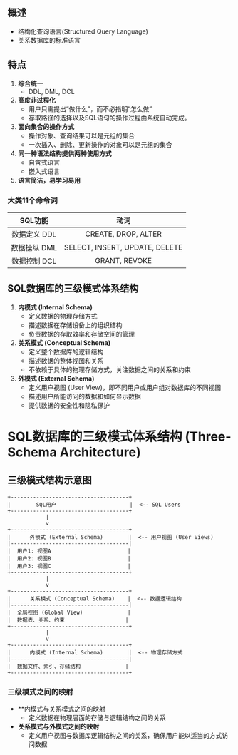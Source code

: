 ## 概述
- 结构化查询语言(Structured Query Language)
- 关系数据库的标准语言
## 特点
1. **综合统一**
   - DDL, DML, DCL
2. **高度非过程化**
   - 用户只需提出“做什么”，而不必指明“怎么做”
   - 存取路径的选择以及SQL语句的操作过程由系统自动完成。
3. **面向集合的操作方式**
   - 操作对象、查询结果可以是元组的集合
   - 一次插入、删除、更新操作的对象可以是元组的集合
4. **同一种语法结构提供两种使用方式**
   - 自含式语言
   - 嵌入式语言
5. **语言简洁，易学习易用**

### 大类11个命令词

|  SQL功能   |               动词               |
| :------: | :----------------------------: |
| 数据定义 DDL |      CREATE, DROP, ALTER       |
| 数据操纵 DML | SELECT, INSERT, UPDATE, DELETE |
| 数据控制 DCL |         GRANT, REVOKE          |

## SQL数据库的三级模式体系结构
1. **内模式 (Internal Schema)**
   - 定义数据的物理存储方式
   - 描述数据在存储设备上的组织结构
   - 负责数据的存取效率和存储空间的管理
2. **关系模式 (Conceptual Schema)**
   - 定义整个数据库的逻辑结构
   - 描述数据的整体视图和关系
   - 不依赖于具体的物理存储方式，关注数据之间的关系和约束
3. **外模式 (External Schema)**
   - 定义用户视图 (User View)，即不同用户或用户组对数据库的不同视图
   - 描述用户所能访问的数据和如何显示数据
   - 提供数据的安全性和隐私保护

# SQL数据库的三级模式体系结构 (Three-Schema Architecture)

## 三级模式结构示意图

```plaintext
+-------------------------------------+
|        SQL用户                       |  <-- SQL Users
+-------------------------------------+
            |
            v
+-------------------------------------+
|      外模式 (External Schema)        |  <-- 用户视图 (User Views)
|-------------------------------------|
|  用户1: 视图A                        |
|  用户2: 视图B                        |
|  用户3: 视图C                        |
+-------------------------------------+
            |
            v
+-------------------------------------+
|      关系模式 (Conceptual Schema)    |  <-- 数据逻辑结构
|-------------------------------------|
|  全局视图 (Global View)              |
|  数据表、关系、约束                   |
+-------------------------------------+
            |
            v
+-------------------------------------+
|      内模式 (Internal Schema)        |  <-- 物理存储方式
|-------------------------------------|
|  数据文件、索引、存储结构              |
+-------------------------------------+
```

### 三级模式之间的映射
- **内模式与关系模式之间的映射
	- 定义数据在物理层面的存储与逻辑结构之间的关系
- **关系模式与外模式之间的映射**
	 - 定义用户视图与数据库逻辑结构之间的关系，确保用户能以适当的方式访问数据

